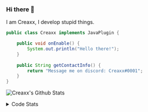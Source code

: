 ### Hi there 👋

I am Creaxx, I develop stupid things. 

```java
public class Creaxx implements JavaPlugin {

    public void onEnable() {
        System.out.println("Hello there!");
    }
    
    public String getContactInfo() {
        return "Message me on discord: Creaxx#0001";
    }
}
```

![Creaxx's Github Stats](https://github-readme-stats.vercel.app/api?username=CreaxxOG&show_icons=true&theme=dark&count_private=true)

<details>
  <summary>Code Stats</summary>

<!--START_SECTION:waka-->
![Code Time](http://img.shields.io/badge/Code%20Time-1%2C087%20hrs%2044%20mins-blue)

![Lines of code](https://img.shields.io/badge/From%20Hello%20World%20I%27ve%20Written-169%20lines%20of%20code-blue)

**🐱 My GitHub Data** 

> 🏆 167 Contributions in the Year 2023
 > 
> 📦 66.2 kB Used in GitHub's Storage 
 > 
> 🚫 Not Opted to Hire
 > 
> 📜 4 Public Repositories 
 > 
> 🔑 2 Private Repositories  
 > 
**I'm an Early 🐤** 

```text
🌞 Morning    53 commits     █░░░░░░░░░░░░░░░░░░░░░░░░   5.92% 
🌆 Daytime    455 commits    ████████████░░░░░░░░░░░░░   50.84% 
🌃 Evening    367 commits    ██████████░░░░░░░░░░░░░░░   41.01% 
🌙 Night      20 commits     ░░░░░░░░░░░░░░░░░░░░░░░░░   2.23%

```
📅 **I'm Most Productive on Saturday** 

```text
Monday       86 commits     ██░░░░░░░░░░░░░░░░░░░░░░░   9.61% 
Tuesday      108 commits    ███░░░░░░░░░░░░░░░░░░░░░░   12.07% 
Wednesday    87 commits     ██░░░░░░░░░░░░░░░░░░░░░░░   9.72% 
Thursday     130 commits    ███░░░░░░░░░░░░░░░░░░░░░░   14.53% 
Friday       107 commits    ███░░░░░░░░░░░░░░░░░░░░░░   11.96% 
Saturday     257 commits    ███████░░░░░░░░░░░░░░░░░░   28.72% 
Sunday       120 commits    ███░░░░░░░░░░░░░░░░░░░░░░   13.41%

```


📊 **This Week I Spent My Time On** 

```text
💬 Programming Languages: 
Java                     8 hrs 19 mins       ██████████████████████░░░   89.49% 
Kotlin                   43 mins             ██░░░░░░░░░░░░░░░░░░░░░░░   7.8% 
YAML                     8 mins              ░░░░░░░░░░░░░░░░░░░░░░░░░   1.5% 
XML                      4 mins              ░░░░░░░░░░░░░░░░░░░░░░░░░   0.81% 
GitIgnore file           0 secs              ░░░░░░░░░░░░░░░░░░░░░░░░░   0.17%

🔥 Editors: 
IntelliJ                 9 hrs 18 mins       █████████████████████████   100.0%

```

**I Mostly Code in Java** 

```text
Java                     13 repos            ████████████████░░░░░░░░░   65.0% 
Kotlin                   6 repos             ███████░░░░░░░░░░░░░░░░░░   30.0% 
EJS                      1 repo              █░░░░░░░░░░░░░░░░░░░░░░░░   5.0%

```



 Last Updated on 15/01/2023 01:44:49 UTC
<!--END_SECTION:waka-->
</details>
